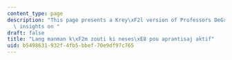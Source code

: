 ```yaml
---
content_type: page
description: "This page presents a Krey\xF2l version of Professors DeGraff and Miller's\
  \ insights on "
draft: false
title: "Lang manman k\xF2m zouti ki neses\xE8 pou aprantisaj aktif"
uid: b5498631-932f-4fb5-bbef-70e9df97c765
---
```

